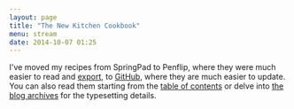 ```yaml
---
layout: page
title: "The New Kitchen Cookbook"
menu: stream
date: 2014-10-07 01:25
---
```

I've moved my recipes from SpringPad to Penflip, where they were much easier to read and [export](export.html), to [GitHub](https://github.com/mcdemarco/the-new-kitchen-cookbook), where they are much easier to update.  You can also read them starting from the [table of contents](/recipes/) or delve into [the blog archives](/blog/tags/recipes/) for the typesetting details.

